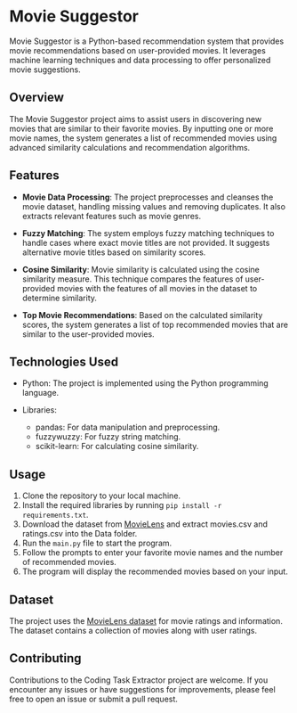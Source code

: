 # Movie Suggestor

Movie Suggestor is a Python-based recommendation system that provides movie recommendations based on user-provided movies. It leverages machine learning techniques and data processing to offer personalized movie suggestions.

## Overview

The Movie Suggestor project aims to assist users in discovering new movies that are similar to their favorite movies. By inputting one or more movie names, the system generates a list of recommended movies using advanced similarity calculations and recommendation algorithms.

## Features

- **Movie Data Processing**: The project preprocesses and cleanses the movie dataset, handling missing values and removing duplicates. It also extracts relevant features such as movie genres.

- **Fuzzy Matching**: The system employs fuzzy matching techniques to handle cases where exact movie titles are not provided. It suggests alternative movie titles based on similarity scores.

- **Cosine Similarity**: Movie similarity is calculated using the cosine similarity measure. This technique compares the features of user-provided movies with the features of all movies in the dataset to determine similarity.

- **Top Movie Recommendations**: Based on the calculated similarity scores, the system generates a list of top recommended movies that are similar to the user-provided movies.

## Technologies Used

- Python: The project is implemented using the Python programming language.

- Libraries:
  - pandas: For data manipulation and preprocessing.
  - fuzzywuzzy: For fuzzy string matching.
  - scikit-learn: For calculating cosine similarity.

## Usage

1. Clone the repository to your local machine.
2. Install the required libraries by running `pip install -r requirements.txt`.
3. Download the dataset from [MovieLens](https://grouplens.org/datasets/movielens/) and extract movies.csv and ratings.csv into the Data folder.
4. Run the `main.py` file to start the program.
5. Follow the prompts to enter your favorite movie names and the number of recommended movies.
6. The program will display the recommended movies based on your input.

## Dataset

The project uses the [MovieLens dataset](https://grouplens.org/datasets/movielens/) for movie ratings and information. The dataset contains a collection of movies along with user ratings.

## Contributing

Contributions to the Coding Task Extractor project are welcome. If you encounter any issues or have suggestions for improvements, please feel free to open an issue or submit a pull request.
